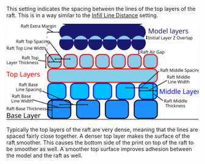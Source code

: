 This setting indicates the spacing between the lines of the top layers of the raft. This is in a way similar to the [Infill Line Distance](infill_line_distance) setting.

![Dimensions related to the raft](images/raft_dimensions.svg)

Typically the top layers of the raft are very dense, meaning that the lines are spaced fairly close together. A denser top layer makes the surface of the raft smoother. This causes the bottom side of the print on top of the raft to be smoother as well. A smoother top surface improves adhesion between the model and the raft as well.